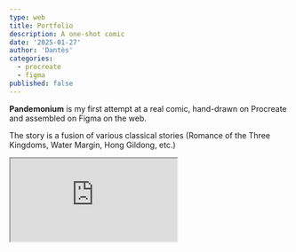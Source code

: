 ```yaml
---
type: web
title: Portfolio
description: A one-shot comic
date: '2025-01-27'
author: 'Dantès'
categories:
  - procreate
  - figma
published: false
---
```


<script>
  export let data
</script>



**Pandemonium** is my first attempt at a real comic, hand-drawn on Procreate and assembled on Figma on the web.

The story is a fusion of various classical stories (Romance of the Three Kingdoms, Water Margin, Hong Gildong, etc.)


<iframe src = 'https://shelost.github.io/heewonsite'> </iframe>